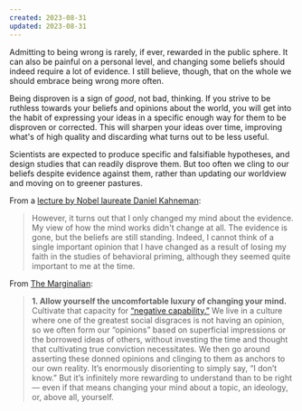 ```yaml
---
created: 2023-08-31
updated: 2023-08-31
---
```

Admitting to being wrong is rarely, if ever, rewarded in the public sphere. It can also be painful on a personal level, and changing some beliefs should indeed require a lot of evidence. I still believe, though, that on the whole we should embrace being wrong more often.

Being disproven is a sign of *good*, not bad, thinking. If you strive to be ruthless towards your beliefs and opinions about the world, you will get into the habit of expressing your ideas in a specific enough way for them to be disproven or corrected. This will sharpen your ideas over time, improving what's of high quality and discarding what turns out to be less useful.

Scientists are expected to produce specific and falsifiable hypotheses, and design studies that can readily disprove them. But too often we cling to our beliefs despite evidence against them, rather than updating our worldview and moving on to greener pastures.

From a [lecture by Nobel laureate Daniel Kahneman](https://www.edge.org/adversarial-collaboration-daniel-kahneman):

> However, it turns out that I only changed my mind about the evidence. My view of how the mind works didn't change at all. The evidence is gone, but the beliefs are still standing. Indeed, I cannot think of a single important opinion that I have changed as a result of losing my faith in the studies of behavioral priming, although they seemed quite important to me at the time.

From [The Marginalian](https://www.themarginalian.org/2022/10/23/16-learnings/):

> **1. Allow yourself the uncomfortable luxury of changing your mind.** Cultivate that capacity for [“negative capability.”](https://www.themarginalian.org/2012/11/01/john-keats-on-negative-capability/) We live in a culture where one of the greatest social disgraces is not having an opinion, so we often form our “opinions” based on superficial impressions or the borrowed ideas of others, without investing the time and thought that cultivating true conviction necessitates. We then go around asserting these donned opinions and clinging to them as anchors to our own reality. It’s enormously disorienting to simply say, “I don’t know.” But it’s infinitely more rewarding to understand than to be right — even if that means changing your mind about a topic, an ideology, or, above all, yourself.
